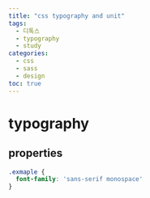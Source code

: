 ```yaml
---
title: "css typography and unit"
tags:
  - 디톡스
  - typography
  - study
categories: 
  - css
  - sass
  - design
toc: true
---
```


# typography

## properties

```css
.exmaple {
  font-family: 'sans-serif monospace'
}
```
